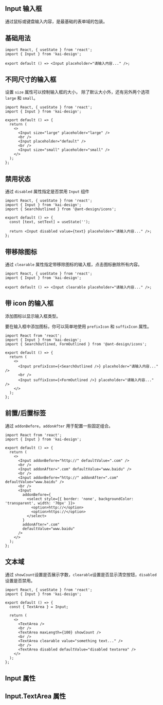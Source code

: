 ## Input 输入框

通过鼠标或键盘输入内容，是最基础的表单域的包装。

## 基础用法

```tsx
import React, { useState } from 'react';
import { Input } from 'kai-design';

export default () => <Input placeholder="请输入内容..." />;
```

## 不同尺寸的输入框

设置 `size` 属性可以控制输入框的大小， 除了默认大小外，还有另外两个选项 `large` 和 `small`。

```tsx
import React, { useState } from 'react';
import { Input } from 'kai-design';

export default () => {
  return (
    <>
      <Input size="large" placeholder="large" />
      <br />
      <Input placeholder="default" />
      <br />
      <Input size="small" placeholder="small" />
    </>
  );
};
```

## 禁用状态

通过 `disabled` 属性指定是否禁用 `Input` 组件

```tsx
import React, { useState } from 'react';
import { Input } from 'kai-design';
import { SearchOutlined } from '@ant-design/icons';

export default () => {
  const [text, setText] = useState('');

  return <Input disabled value={text} placeholder="请输入内容..." />;
};
```

## 带移除图标

通过 `clearable` 属性指定带移除图标的输入框，点击图标删除所有内容。

```tsx
import React, { useState } from 'react';
import { Input } from 'kai-design';

export default () => <Input clearable placeholder="请输入内容..." />;
```

## 带 icon 的输入框

添加图标以显示输入框类型。

要在输入框中添加图标，你可以简单地使用 `prefixIcon` 和 `suffixIcon` 属性。

```tsx
import React from 'react';
import { Input } from 'kai-design';
import { SearchOutlined, FormOutlined } from '@ant-design/icons';

export default () => {
  return (
    <>
      <Input prefixIcon={<SearchOutlined />} placeholder="请输入内容..." />
      <br />
      <Input suffixIcon={<FormOutlined />} placeholder="请输入内容..." />
    </>
  );
};
```

## 前置/后置标签

通过 `addonBefore`，`addonAfter` 用于配置一些固定组合。

```tsx
import React from 'react';
import { Input } from 'kai-design';

export default () => {
  return (
    <>
      <Input addonBefore="http://" defaultValue=".com" />
      <br />
      <Input addonAfter=".com" defaultValue="www.baidu" />
      <br />
      <Input addonBefore="http://" addonAfter=".com" defaultValue="www.baidu" />
      <br />
      <Input
        addonBefore={
          <select style={{ border: 'none', backgroundColor: 'transparent', width: '70px' }}>
            <option>http://</option>
            <option>https://</option>
          </select>
        }
        addonAfter=".com"
        defaultValue="www.baidu"
      />
    </>
  );
};
```

## 文本域

通过 `showCount`设置是否展示字数，`clearable`设置是否显示清空按钮，`disabled`设置是否禁用。

```tsx
import React, { useState } from 'react';
import { Input } from 'kai-design';

export default () => {
  const { TextArea } = Input;

  return (
    <>
      <TextArea />
      <br />
      <TextArea maxLength={100} showCount />
      <br />
      <TextArea clearable value="something text..." />
      <br />
      <TextArea disabled defaultValue="disabled textarea" />
    </>
  );
};
```

## Input 属性

<API hideTitle></API>

## Input.TextArea 属性

<API src="./textarea/index.tsx" hideTitle></API>

